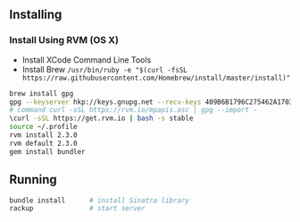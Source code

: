 
## Installing

### Install Using RVM (OS X)

* Install XCode Command Line Tools
* Install Brew `/usr/bin/ruby -e "$(curl -fsSL https://raw.githubusercontent.com/Homebrew/install/master/install)"`

```bash
brew install gpg
gpg --keyserver hkp://keys.gnupg.net --recv-keys 409B6B1796C275462A1703113804BB82D39DC0E3
# command curl -sSL https://rvm.io/mpapis.asc | gpg --import -
\curl -sSL https://get.rvm.io | bash -s stable
source ~/.profile
rvm install 2.3.0
rvm default 2.3.0
gem install bundler
```

## Running

```bash
bundle install      # install Sinatra library
rackup              # start server
```
